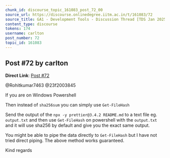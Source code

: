 ```yaml
---
chunk_id: discourse_topic_161083_post_72_00
source_url: https://discourse.onlinedegree.iitm.ac.in/t/161083/72
source_title: GA1 - Development Tools - Discussion Thread [TDS Jan 2025]
content_type: discourse
tokens: 174
username: carlton
post_number: 72
topic_id: 161083
---
```


## Post #72 by carlton

**Direct Link**: [Post #72](https://discourse.onlinedegree.iitm.ac.in/t/161083/72)

@Rohitkumar7463 @23f2003845

If you are on Windows Powershell

Then instead of `sha256sum` you can simply use `Get-FileHash`

Send the output of the `npx -y prettier@3.4.2 README.md` to a text file eg. `output.txt` and then use `Get-FileHash` on powershell with the `output.txt` and it will use sha256 by default and give you the exact same output.

You might be able to pipe the data directly to `Get-FileHash` but I have not tried direct piping. The above method works guaranteed.

Kind regards
